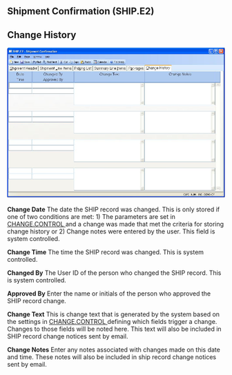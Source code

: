 ##  Shipment Confirmation (SHIP.E2)

<PageHeader />

##  Change History

![](./SHIP-E2-6.jpg)

**Change Date** The date the SHIP record was changed. This is only stored if one of two conditions are met: 1) The parameters are set in [ CHANGE.CONTROL ](../../../../../../../../../../../../rover/AP-OVERVIEW/AP-ENTRY/VENDOR-E/VENDOR-E-5/CHANGE-CONTROL) and a change was made that met the criteria for storing change history or 2) Change notes were entered by the user. This field is system controlled.   
  
**Change Time** The time the SHIP record was changed. This is system
controlled.  
  
**Changed By** The User ID of the person who changed the SHIP record. This is
system controlled.  
  
**Approved By** Enter the name or initials of the person who approved the SHIP
record change.  
  
**Change Text** This is change text that is generated by the system based on the settings in [ CHANGE.CONTROL ](../../../../../../../../../../../../rover/AP-OVERVIEW/AP-ENTRY/VENDOR-E/VENDOR-E-5/CHANGE-CONTROL) defining which fields trigger a change. Changes to those fields will be noted here. This text will also be included in SHIP record change notices sent by email.   
  
**Change Notes** Enter any notes associated with changes made on this date and
time. These notes will also be included in ship record change notices sent by
email.  
  
  
<badge text= "Version 8.10.57" vertical="middle" />

<PageFooter />